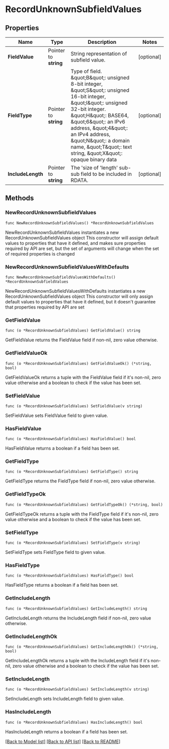 # RecordUnknownSubfieldValues

## Properties

Name | Type | Description | Notes
------------ | ------------- | ------------- | -------------
**FieldValue** | Pointer to **string** | String representation of subfield value. | [optional] 
**FieldType** | Pointer to **string** | Type of field. \&quot;B\&quot;: unsigned 8-bit integer, \&quot;S\&quot;: unsigned 16-bit integer, \&quot;I\&quot;: unsigned 32-bit integer. \&quot;H\&quot;: BASE64, \&quot;6\&quot;: an IPv6 address, \&quot;4\&quot;: an IPv4 address, \&quot;N\&quot;: a domain name, \&quot;T\&quot;: text string, \&quot;X\&quot;: opaque binary data | [optional] 
**IncludeLength** | Pointer to **string** | The &#39;size of &#39;length&#39; sub-sub field to be included in RDATA. | [optional] 

## Methods

### NewRecordUnknownSubfieldValues

`func NewRecordUnknownSubfieldValues() *RecordUnknownSubfieldValues`

NewRecordUnknownSubfieldValues instantiates a new RecordUnknownSubfieldValues object
This constructor will assign default values to properties that have it defined,
and makes sure properties required by API are set, but the set of arguments
will change when the set of required properties is changed

### NewRecordUnknownSubfieldValuesWithDefaults

`func NewRecordUnknownSubfieldValuesWithDefaults() *RecordUnknownSubfieldValues`

NewRecordUnknownSubfieldValuesWithDefaults instantiates a new RecordUnknownSubfieldValues object
This constructor will only assign default values to properties that have it defined,
but it doesn't guarantee that properties required by API are set

### GetFieldValue

`func (o *RecordUnknownSubfieldValues) GetFieldValue() string`

GetFieldValue returns the FieldValue field if non-nil, zero value otherwise.

### GetFieldValueOk

`func (o *RecordUnknownSubfieldValues) GetFieldValueOk() (*string, bool)`

GetFieldValueOk returns a tuple with the FieldValue field if it's non-nil, zero value otherwise
and a boolean to check if the value has been set.

### SetFieldValue

`func (o *RecordUnknownSubfieldValues) SetFieldValue(v string)`

SetFieldValue sets FieldValue field to given value.

### HasFieldValue

`func (o *RecordUnknownSubfieldValues) HasFieldValue() bool`

HasFieldValue returns a boolean if a field has been set.

### GetFieldType

`func (o *RecordUnknownSubfieldValues) GetFieldType() string`

GetFieldType returns the FieldType field if non-nil, zero value otherwise.

### GetFieldTypeOk

`func (o *RecordUnknownSubfieldValues) GetFieldTypeOk() (*string, bool)`

GetFieldTypeOk returns a tuple with the FieldType field if it's non-nil, zero value otherwise
and a boolean to check if the value has been set.

### SetFieldType

`func (o *RecordUnknownSubfieldValues) SetFieldType(v string)`

SetFieldType sets FieldType field to given value.

### HasFieldType

`func (o *RecordUnknownSubfieldValues) HasFieldType() bool`

HasFieldType returns a boolean if a field has been set.

### GetIncludeLength

`func (o *RecordUnknownSubfieldValues) GetIncludeLength() string`

GetIncludeLength returns the IncludeLength field if non-nil, zero value otherwise.

### GetIncludeLengthOk

`func (o *RecordUnknownSubfieldValues) GetIncludeLengthOk() (*string, bool)`

GetIncludeLengthOk returns a tuple with the IncludeLength field if it's non-nil, zero value otherwise
and a boolean to check if the value has been set.

### SetIncludeLength

`func (o *RecordUnknownSubfieldValues) SetIncludeLength(v string)`

SetIncludeLength sets IncludeLength field to given value.

### HasIncludeLength

`func (o *RecordUnknownSubfieldValues) HasIncludeLength() bool`

HasIncludeLength returns a boolean if a field has been set.


[[Back to Model list]](../README.md#documentation-for-models) [[Back to API list]](../README.md#documentation-for-api-endpoints) [[Back to README]](../README.md)


